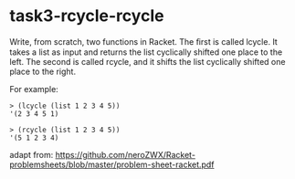 # task3-rcycle-rcycle
Write, from scratch, two functions in Racket. The ﬁrst is called lcycle. It takes a list as input and returns the list cyclically shifted one place to the left. The second is called rcycle, and it shifts the list cyclically shifted one place to the right.

For example: 
```Racket 
> (lcycle (list 1 2 3 4 5))
'(2 3 4 5 1) 

> (rcycle (list 1 2 3 4 5))
'(5 1 2 3 4)
```
adapt from: https://github.com/neroZWX/Racket-problemsheets/blob/master/problem-sheet-racket.pdf
